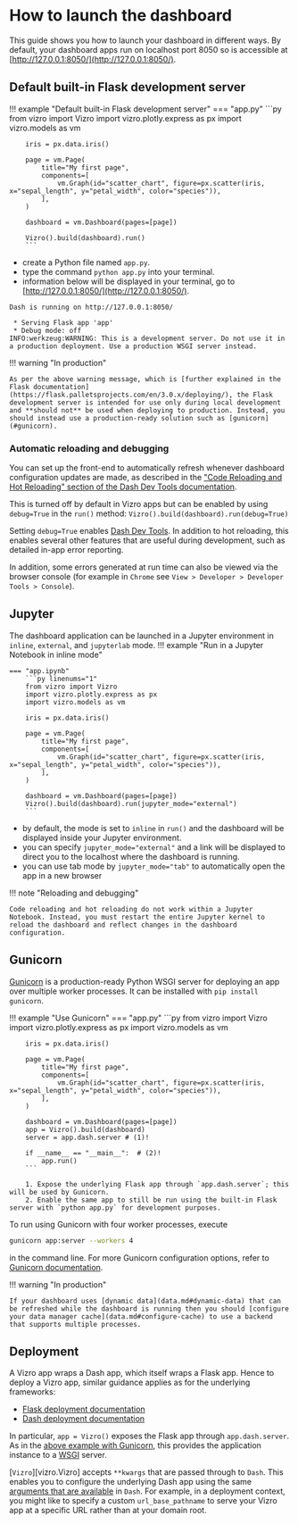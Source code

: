 # How to launch the dashboard

This guide shows you how to launch your dashboard in different ways. By default, your dashboard apps run on localhost port 8050 so is accessible at [http://127.0.0.1:8050/](http://127.0.0.1:8050/).

## Default built-in Flask development server

!!! example "Default built-in Flask development server"
    === "app.py"
        ```py
        from vizro import Vizro
        import vizro.plotly.express as px
        import vizro.models as vm

        iris = px.data.iris()

        page = vm.Page(
            title="My first page",
            components=[
                vm.Graph(id="scatter_chart", figure=px.scatter(iris, x="sepal_length", y="petal_width", color="species")),
            ],
        )

        dashboard = vm.Dashboard(pages=[page])

        Vizro().build(dashboard).run()
        ```
- create a Python file named `app.py`.
- type the command `python app.py` into your terminal.
- information below will be displayed in your terminal, go to [http://127.0.0.1:8050/](http://127.0.0.1:8050/).

```
Dash is running on http://127.0.0.1:8050/

 * Serving Flask app 'app'
 * Debug mode: off
INFO:werkzeug:WARNING: This is a development server. Do not use it in a production deployment. Use a production WSGI server instead.
```

!!! warning "In production"

    As per the above warning message, which is [further explained in the Flask documentation](https://flask.palletsprojects.com/en/3.0.x/deploying/), the Flask development server is intended for use only during local development and **should not** be used when deploying to production. Instead, you should instead use a production-ready solution such as [gunicorn](#gunicorn).

### Automatic reloading and debugging

You can set up the front-end to automatically refresh whenever dashboard configuration updates are made, as described in the ["Code Reloading and Hot Reloading" section of the Dash Dev Tools documentation](https://dash.plotly.com/devtools#code-reloading-&-hot-reloading).

This is turned off by default in Vizro apps but can be enabled by using `debug=True` in the `run()` method: `Vizro().build(dashboard).run(debug=True)`

Setting `debug=True` enables [Dash Dev Tools](https://dash.plotly.com/devtools). In addition to hot reloading, this enables several other features that are useful during development, such as detailed in-app error reporting.

In addition, some errors generated at run time can also be viewed via the browser console (for example in `Chrome` see `View > Developer > Developer Tools > Console`).


## Jupyter
The dashboard application can be launched in a Jupyter environment in `inline`, `external`, and `jupyterlab` mode.
!!! example "Run in a Jupyter Notebook in inline mode"

    === "app.ipynb"
        ```py linenums="1"
        from vizro import Vizro
        import vizro.plotly.express as px
        import vizro.models as vm

        iris = px.data.iris()

        page = vm.Page(
            title="My first page",
            components=[
                vm.Graph(id="scatter_chart", figure=px.scatter(iris, x="sepal_length", y="petal_width", color="species")),
            ],
        )

        dashboard = vm.Dashboard(pages=[page])
        Vizro().build(dashboard).run(jupyter_mode="external")
        ```
- by default, the mode is set to `inline` in `run()` and the dashboard will be displayed inside your Jupyter environment.
- you can specify `jupyter_mode="external"` and a link will be displayed to direct you to the localhost where the dashboard is running.
- you can use tab mode by `jupyter_mode="tab"` to automatically open the app in a new browser

!!! note "Reloading and debugging"

    Code reloading and hot reloading do not work within a Jupyter Notebook. Instead, you must restart the entire Jupyter kernel to reload the dashboard and reflect changes in the dashboard configuration.

## Gunicorn

[Gunicorn](https://gunicorn.org/) is a production-ready Python WSGI server for deploying an app over multiple worker processes. It can be installed with `pip install gunicorn`.

!!! example "Use Gunicorn"
    === "app.py"
        ```py
        from vizro import Vizro
        import vizro.plotly.express as px
        import vizro.models as vm

        iris = px.data.iris()

        page = vm.Page(
            title="My first page",
            components=[
                vm.Graph(id="scatter_chart", figure=px.scatter(iris, x="sepal_length", y="petal_width", color="species")),
            ],
        )

        dashboard = vm.Dashboard(pages=[page])
        app = Vizro().build(dashboard)
        server = app.dash.server # (1)!

        if __name__ == "__main__":  # (2)!
            app.run()
        ```

        1. Expose the underlying Flask app through `app.dash.server`; this will be used by Gunicorn.
        2. Enable the same app to still be run using the built-in Flask server with `python app.py` for development purposes.

To run using Gunicorn with four worker processes, execute
```bash
gunicorn app:server --workers 4
```
in the command line. For more Gunicorn configuration options, refer to [Gunicorn documentation](https://docs.gunicorn.org/).

!!! warning "In production"

    If your dashboard uses [dynamic data](data.md#dynamic-data) that can be refreshed while the dashboard is running then you should [configure your data manager cache](data.md#configure-cache) to use a backend that supports multiple processes.

## Deployment

A Vizro app wraps a Dash app, which itself wraps a Flask app. Hence to deploy a Vizro app, similar guidance applies as for the underlying frameworks:

- [Flask deployment documentation](https://flask.palletsprojects.com/en/2.0.x/deploying/)
- [Dash deployment documentation](https://dash.plotly.com/deployment)

In particular, `app = Vizro()` exposes the Flask app through `app.dash.server`. As in the [above example with Gunicorn](#gunicorn), this provides the application instance to a [WSGI](https://werkzeug.palletsprojects.com/en/3.0.x/terms/#wsgi) server.

[`Vizro`][vizro.Vizro] accepts `**kwargs` that are passed through to `Dash`. This enables you to configure the underlying Dash app using the same [arguments that are available](https://dash.plotly.com/reference#dash.dash) in `Dash`. For example, in a deployment context, you might like to specify a custom `url_base_pathname` to serve your Vizro app at a specific URL rather than at your domain root.
